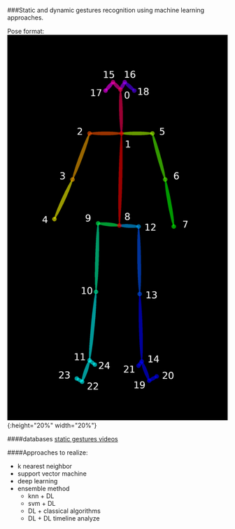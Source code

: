 ###Static and dynamic gestures recognition using machine learning approaches.

Pose format:
![](
https://github.com/CMU-Perceptual-Computing-Lab/openpose/raw/master/doc/media/keypoints_pose_25.png) {:height="20%" width="20%"}

####databases
[static gestures videos](https://yadi.sk/d/jDZkoxHzegaF5g)


####Approaches to realize:

- k nearest neighbor
- support vector machine
- deep learning
- ensemble method
     - knn + DL
     - svm + DL
     - DL + classical algorithms
     - DL + DL timeline analyze
